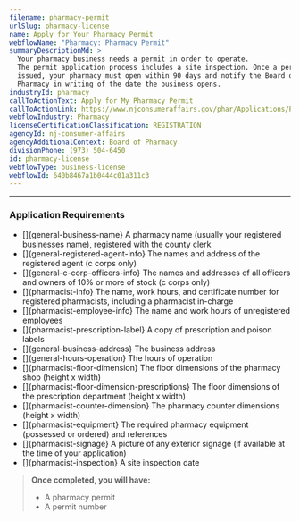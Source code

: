```yaml
---
filename: pharmacy-permit
urlSlug: pharmacy-license
name: Apply for Your Pharmacy Permit
webflowName: "Pharmacy: Pharmacy Permit"
summaryDescriptionMd: >
  Your pharmacy business needs a permit in order to operate.
  The permit application process includes a site inspection. Once a permit is
  issued, your pharmacy must open within 90 days and notify the Board of
  Pharmacy in writing of the date the business opens.
industryId: pharmacy
callToActionText: Apply for My Pharmacy Permit
callToActionLink: https://www.njconsumeraffairs.gov/phar/Applications/Pharmacy-Permit-Application.pdf
webflowIndustry: Pharmacy
licenseCertificationClassification: REGISTRATION
agencyId: nj-consumer-affairs
agencyAdditionalContext: Board of Pharmacy
divisionPhone: (973) 504-6450
id: pharmacy-license
webflowType: business-license
webflowId: 640b8467a1b0444c01a311c3
---
```


---

### Application Requirements

- \[]{general-business-name} A pharmacy name (usually your registered businesses name), registered with the county clerk
- \[]{general-registered-agent-info} The names and address of the registered agent (c corps only)
- \[]{general-c-corp-officers-info} The names and addresses of all officers and owners of 10% or more of stock (c corps only)
- \[]{pharmacist-info} The name, work hours, and certificate number for registered pharmacists, including a pharmacist in-charge
- \[]{pharmacist-employee-info} The name and work hours of unregistered employees
- \[]{pharmacist-prescription-label} A copy of prescription and poison labels
- \[]{general-business-address} The business address
- \[]{general-hours-operation} The hours of operation
- \[]{pharmacist-floor-dimension} The floor dimensions of the pharmacy shop (height x width)
- \[]{pharmacist-floor-dimension-prescriptions} The floor dimensions of the prescription department (height x width)
- \[]{pharmacist-counter-dimension} The pharmacy counter dimensions (height x width)
- \[]{pharmacist-equipment} The required pharmacy equipment (possessed or ordered) and references
- \[]{pharmacist-signage} A picture of any exterior signage (if available at the time of your application)
- \[]{pharmacist-inspection} A site inspection date

> **Once completed, you will have:**
>
> - A pharmacy permit
> - A permit number
